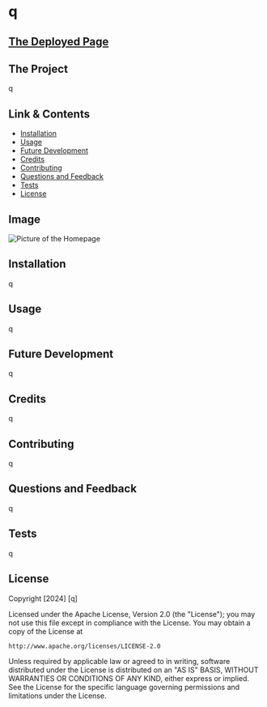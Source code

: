 # q

## [The Deployed Page](https://awesome-foursome.github.io/boardgame-bliss/)

## The Project

q

## Link & Contents

- [Installation](#installation)
- [Usage](#usage)
- [Future Development](#future-development)
- [Credits](#credits)
- [Contributing](#contributing)
- [Questions and Feedback](#questions-and-feedback)
- [Tests](#tests)
- [License](#license)

## Image

![Picture of the Homepage](./assets/images/homepage-deployment-screenshot.png)

## Installation

q

## Usage

q

## Future Development

q

## Credits

q

## Contributing

q

## Questions and Feedback

q

## Tests

q

## License

Copyright [2024] [q]

Licensed under the Apache License, Version 2.0 (the "License");
you may not use this file except in compliance with the License.
You may obtain a copy of the License at

    http://www.apache.org/licenses/LICENSE-2.0

Unless required by applicable law or agreed to in writing, software
distributed under the License is distributed on an "AS IS" BASIS,
WITHOUT WARRANTIES OR CONDITIONS OF ANY KIND, either express or implied.
See the License for the specific language governing permissions and
limitations under the License.
    